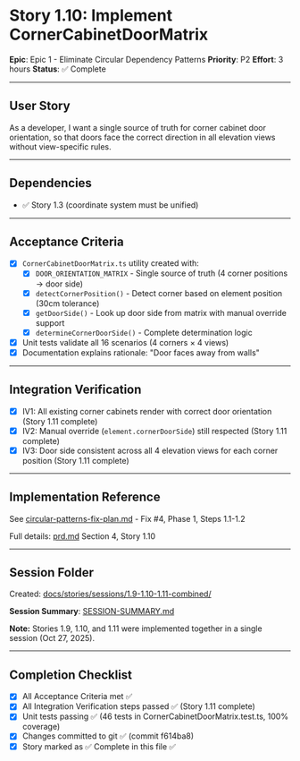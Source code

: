 # Story 1.10: Implement CornerCabinetDoorMatrix

**Epic**: Epic 1 - Eliminate Circular Dependency Patterns
**Priority**: P2
**Effort**: 3 hours
**Status**: ✅ Complete

---

## User Story

As a developer,
I want a single source of truth for corner cabinet door orientation,
so that doors face the correct direction in all elevation views without view-specific rules.

---

## Dependencies

- ✅ Story 1.3 (coordinate system must be unified)

---

## Acceptance Criteria

- [x] `CornerCabinetDoorMatrix.ts` utility created with:
  - [x] `DOOR_ORIENTATION_MATRIX` - Single source of truth (4 corner positions → door side)
  - [x] `detectCornerPosition()` - Detect corner based on element position (30cm tolerance)
  - [x] `getDoorSide()` - Look up door side from matrix with manual override support
  - [x] `determineCornerDoorSide()` - Complete determination logic
- [x] Unit tests validate all 16 scenarios (4 corners × 4 views)
- [x] Documentation explains rationale: "Door faces away from walls"

---

## Integration Verification

- [x] IV1: All existing corner cabinets render with correct door orientation (Story 1.11 complete)
- [x] IV2: Manual override (`element.cornerDoorSide`) still respected (Story 1.11 complete)
- [x] IV3: Door side consistent across all 4 elevation views for each corner position (Story 1.11 complete)

---

## Implementation Reference

See [circular-patterns-fix-plan.md](../circular-patterns-fix-plan.md) - Fix #4, Phase 1, Steps 1.1-1.2

Full details: [prd.md](../prd.md) Section 4, Story 1.10

---

## Session Folder

Created: [docs/stories/sessions/1.9-1.10-1.11-combined/](./sessions/1.9-1.10-1.11-combined/)

**Session Summary**: [SESSION-SUMMARY.md](./sessions/1.9-1.10-1.11-combined/SESSION-SUMMARY.md)

**Note:** Stories 1.9, 1.10, and 1.11 were implemented together in a single session (Oct 27, 2025).

---

## Completion Checklist

- [x] All Acceptance Criteria met ✅
- [x] All Integration Verification steps passed ✅ (Story 1.11 complete)
- [x] Unit tests passing ✅ (46 tests in CornerCabinetDoorMatrix.test.ts, 100% coverage)
- [x] Changes committed to git ✅ (commit f614ba8)
- [x] Story marked as ✅ Complete in this file ✅
